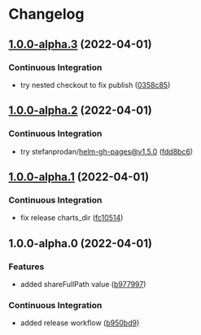 # Changelog

## [1.0.0-alpha.3](https://github.com/mdvorak-cloud/nfs-pvc/compare/v1.0.0-alpha.2...v1.0.0-alpha.3) (2022-04-01)


### Continuous Integration

* try nested checkout to fix publish ([0358c85](https://github.com/mdvorak-cloud/nfs-pvc/commit/0358c855f043b81dc776a09c7100e760d01e5997))

## [1.0.0-alpha.2](https://github.com/mdvorak-cloud/nfs-pvc/compare/v1.0.0-alpha.1...v1.0.0-alpha.2) (2022-04-01)


### Continuous Integration

* try stefanprodan/helm-gh-pages@v1.5.0 ([fdd8bc6](https://github.com/mdvorak-cloud/nfs-pvc/commit/fdd8bc692d1d5c6ec41be995a7873ebcf8559e5f))

## [1.0.0-alpha.1](https://github.com/mdvorak-cloud/nfs-pvc/compare/v1.0.0-alpha.0...v1.0.0-alpha.1) (2022-04-01)


### Continuous Integration

* fix release charts_dir ([fc10514](https://github.com/mdvorak-cloud/nfs-pvc/commit/fc10514ab9c049cf53ad6de5a6fc4c341c82f6ed))

## 1.0.0-alpha.0 (2022-04-01)


### Features

* added shareFullPath value ([b977997](https://github.com/mdvorak-cloud/nfs-pvc/commit/b977997c4417033b490ee5e1658ef4209f4a6083))


### Continuous Integration

* added release workflow ([b950bd9](https://github.com/mdvorak-cloud/nfs-pvc/commit/b950bd92f09b7ab67f31ec2e682079a6087a0323))
